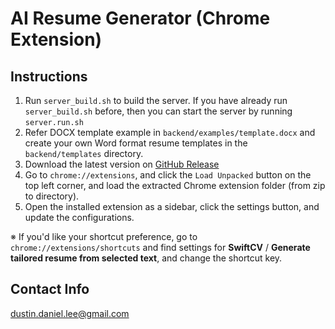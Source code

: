 # AI Resume Generator (Chrome Extension)

## Instructions

1. Run `server_build.sh` to build the server. If you have already run `server_build.sh` before, then you can start the server by running `server.run.sh`
2. Refer DOCX template example in `backend/examples/template.docx` and create your own Word format resume templates in the `backend/templates` directory.
3. Download the latest version on [GitHub Release](https://github.com/azurespheredev/resume-generator/releases)
4. Go to `chrome://extensions`, and click the `Load Unpacked` button on the top left corner, and load the extracted Chrome extension folder (from zip to directory).
5. Open the installed extension as a sidebar, click the settings button, and update the configurations.

※ If you'd like your shortcut preference, go to `chrome://extensions/shortcuts` and find settings for **SwiftCV** / **Generate tailored resume from selected text**, and change the shortcut key.

## Contact Info

[dustin.daniel.lee@gmail.com](mailto:dustin.daniel.lee@gmail.com)
